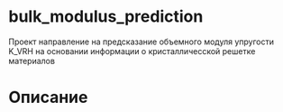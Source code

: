 # bulk_modulus_prediction
Проект направление на предсказание объемного модуля упругости K_VRH на основании информации о кристалличесской решетке материалов

# Описание

